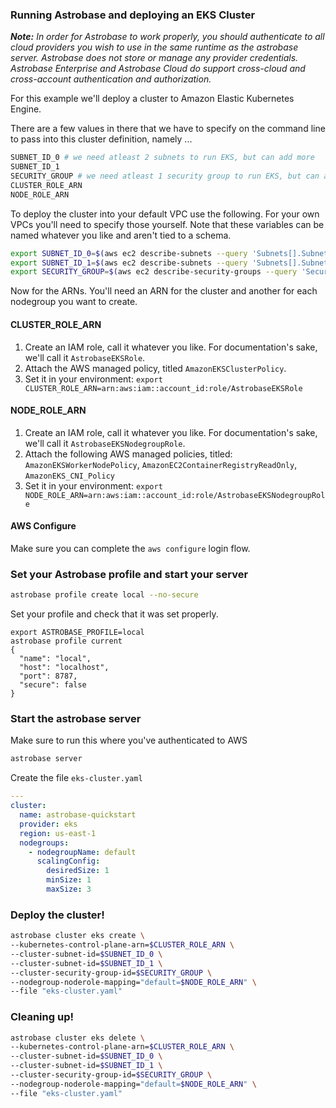 ### Running Astrobase and deploying an EKS Cluster

_**Note:** In order for Astrobase to work properly, you should authenticate to all cloud providers you wish to use in the same runtime as the astrobase server. Astrobase does not store or manage any provider credentials. Astrobase Enterprise and Astrobase Cloud do support cross-cloud and cross-account authentication and authorization._

For this example we'll deploy a cluster to Amazon Elastic Kubernetes Engine.

There are a few values in there that we have to specify on the command line to pass into this cluster definition, namely ...

```sh
SUBNET_ID_0 # we need atleast 2 subnets to run EKS, but can add more
SUBNET_ID_1
SECURITY_GROUP # we need atleast 1 security group to run EKS, but can add more
CLUSTER_ROLE_ARN
NODE_ROLE_ARN
```

To deploy the cluster into your default VPC use the following. For your own VPCs you'll need to specify those yourself. Note that these variables can be named whatever you like and aren't tied to a schema.

```sh
export SUBNET_ID_0=$(aws ec2 describe-subnets --query 'Subnets[].SubnetId[]' | jq -r '.[0]')
export SUBNET_ID_1=$(aws ec2 describe-subnets --query 'Subnets[].SubnetId[]' | jq -r '.[1]')
export SECURITY_GROUP=$(aws ec2 describe-security-groups --query 'SecurityGroups[].GroupId' | jq -r '.[0]')
```

Now for the ARNs. You'll need an ARN for the cluster and another for each nodegroup you want to create.

#### CLUSTER_ROLE_ARN

1. Create an IAM role, call it whatever you like. For documentation's sake, we'll call it `AstrobaseEKSRole`.
1. Attach the AWS managed policy, titled `AmazonEKSClusterPolicy`.
1. Set it in your environment: `export CLUSTER_ROLE_ARN=arn:aws:iam::account_id:role/AstrobaseEKSRole`

#### NODE_ROLE_ARN

1. Create an IAM role, call it whatever you like. For documentation's sake, we'll call it `AstrobaseEKSNodegroupRole`.
1. Attach the following AWS managed policies, titled: `AmazonEKSWorkerNodePolicy`, `AmazonEC2ContainerRegistryReadOnly`, `AmazonEKS_CNI_Policy`
1. Set it in your environment: `export NODE_ROLE_ARN=arn:aws:iam::account_id:role/AstrobaseEKSNodegroupRole`

#### AWS Configure

Make sure you can complete the `aws configure` login flow.

### Set your Astrobase profile and start your server

```sh
astrobase profile create local --no-secure
```

Set your profile and check that it was set properly.

```
export ASTROBASE_PROFILE=local
astrobase profile current
{
  "name": "local",
  "host": "localhost",
  "port": 8787,
  "secure": false
}
```

### Start the astrobase server

Make sure to run this where you've authenticated to AWS

```sh
astrobase server
```

Create the file `eks-cluster.yaml`

```yaml
---
cluster:
  name: astrobase-quickstart
  provider: eks
  region: us-east-1
  nodegroups:
    - nodegroupName: default
      scalingConfig:
        desiredSize: 1
        minSize: 1
        maxSize: 3
```

### Deploy the cluster!

```sh
astrobase cluster eks create \
--kubernetes-control-plane-arn=$CLUSTER_ROLE_ARN \
--cluster-subnet-id=$SUBNET_ID_0 \
--cluster-subnet-id=$SUBNET_ID_1 \
--cluster-security-group-id=$SECURITY_GROUP \
--nodegroup-noderole-mapping="default=$NODE_ROLE_ARN" \
--file "eks-cluster.yaml"
```

### Cleaning up!

```sh
astrobase cluster eks delete \
--kubernetes-control-plane-arn=$CLUSTER_ROLE_ARN \
--cluster-subnet-id=$SUBNET_ID_0 \
--cluster-subnet-id=$SUBNET_ID_1 \
--cluster-security-group-id=$SECURITY_GROUP \
--nodegroup-noderole-mapping="default=$NODE_ROLE_ARN" \
--file "eks-cluster.yaml"
```

